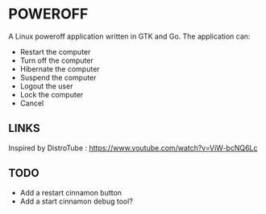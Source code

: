 # POWEROFF

A Linux poweroff application written in GTK and Go. The application can:
* Restart the computer
* Turn off the computer
* Hibernate the computer
* Suspend the computer
* Logout the user
* Lock the computer
* Cancel

## LINKS
Inspired by DistroTube : https://www.youtube.com/watch?v=ViW-bcNQ6Lc

## TODO
* Add a restart cinnamon button
* Add a start cinnamon debug tool?
